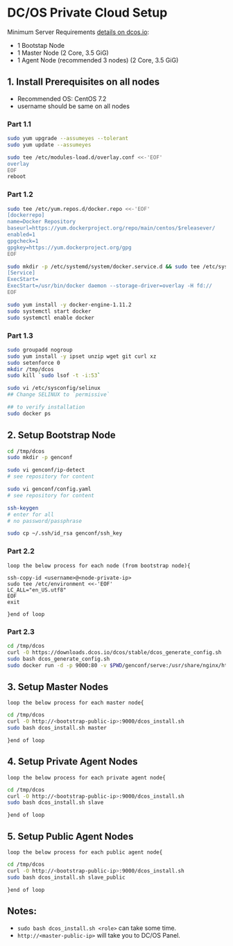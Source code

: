 
# DC/OS Private Cloud Setup

Minimum Server Requirements [details on dcos.io](https://dcos.io/docs/1.8/administration/installing/custom/system-requirements/):
 - 1 Bootstap Node
 - 1 Master Node (2 Core, 3.5 GiG)
 - 1 Agent Node (recommended 3 nodes) (2 Core, 3.5 GiG)

## 1. Install Prerequisites on all nodes
- Recommended OS: CentOS 7.2
- username should be same on all nodes
### Part 1.1
```bash
sudo yum upgrade --assumeyes --tolerant
sudo yum update --assumeyes
```
```bash
sudo tee /etc/modules-load.d/overlay.conf <<-'EOF'
overlay
EOF
reboot 
```
### Part 1.2
```bash
sudo tee /etc/yum.repos.d/docker.repo <<-'EOF'
[dockerrepo]
name=Docker Repository
baseurl=https://yum.dockerproject.org/repo/main/centos/$releasever/
enabled=1
gpgcheck=1
gpgkey=https://yum.dockerproject.org/gpg
EOF
```
```bash
sudo mkdir -p /etc/systemd/system/docker.service.d && sudo tee /etc/systemd/system/docker.service.d/override.conf <<- EOF
[Service]
ExecStart=
ExecStart=/usr/bin/docker daemon --storage-driver=overlay -H fd://
EOF
```
```bash
sudo yum install -y docker-engine-1.11.2
sudo systemctl start docker
sudo systemctl enable docker
```
### Part 1.3
```bash
sudo groupadd nogroup
sudo yum install -y ipset unzip wget git curl xz
sudo setenforce 0
mkdir /tmp/dcos
sudo kill `sudo lsof -t -i:53`
```
```bash
sudo vi /etc/sysconfig/selinux
## Change SELINUX to `permissive`
```
```bash
## to verify installation
sudo docker ps
```

## 2. Setup Bootstrap Node

```bash
cd /tmp/dcos
sudo mkdir -p genconf
```
```bash
sudo vi genconf/ip-detect
# see repository for content
```
```bash
sudo vi genconf/config.yaml
# see repository for content
```
```bash
ssh-keygen
# enter for all
# no password/passphrase
```
```bash
sudo cp ~/.ssh/id_rsa genconf/ssh_key
```

### Part 2.2
`loop the below process for each node (from bootstrap node){`
```
ssh-copy-id <username>@<node-private-ip>
sudo tee /etc/environment <<-'EOF'
LC_ALL="en_US.utf8"
EOF
exit
```
`}end of loop`

### Part 2.3
```bash
cd /tmp/dcos
curl -O https://downloads.dcos.io/dcos/stable/dcos_generate_config.sh
sudo bash dcos_generate_config.sh
sudo docker run -d -p 9000:80 -v $PWD/genconf/serve:/usr/share/nginx/html:ro nginx
```

## 3. Setup Master Nodes

`loop the below process for each master node{`
```bash
cd /tmp/dcos
curl -O http://<bootstrap-public-ip>:9000/dcos_install.sh
sudo bash dcos_install.sh master
```
`}end of loop`

## 4. Setup Private Agent Nodes

`loop the below process for each private agent node{`
```bash
cd /tmp/dcos
curl -O http://<bootstrap-public-ip>:9000/dcos_install.sh
sudo bash dcos_install.sh slave
```
`}end of loop`

## 5. Setup Public Agent Nodes

`loop the below process for each public agent node{`
```bash
cd /tmp/dcos
curl -O http://<bootstrap-public-ip>:9000/dcos_install.sh
sudo bash dcos_install.sh slave_public
```
`}end of loop`

## Notes:
 - `sudo bash dcos_install.sh <role>`  can take some time.
 - `http://<master-public-ip>` will take you to DC/OS Panel.
